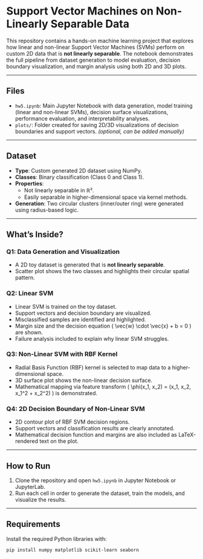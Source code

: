 # Support Vector Machines on Non-Linearly Separable Data

This repository contains a hands-on machine learning project that explores how linear and non-linear Support Vector Machines (SVMs) perform on custom 2D data that is **not linearly separable**. The notebook demonstrates the full pipeline from dataset generation to model evaluation, decision boundary visualization, and margin analysis using both 2D and 3D plots.

---

## Files

- `hw5.ipynb`: Main Jupyter Notebook with data generation, model training (linear and non-linear SVMs), decision surface visualizations, performance evaluation, and interpretability analyses.
- `plots/`: Folder created for saving 2D/3D visualizations of decision boundaries and support vectors. *(optional, can be added manually)*

---

## Dataset

- **Type**: Custom generated 2D dataset using NumPy.
- **Classes**: Binary classification (Class 0 and Class 1).
- **Properties**: 
  - Not linearly separable in ℝ².
  - Easily separable in higher-dimensional space via kernel methods.
- **Generation**: Two circular clusters (inner/outer ring) were generated using radius-based logic.

---

## What’s Inside?

### Q1: Data Generation and Visualization
- A 2D toy dataset is generated that is **not linearly separable**.
- Scatter plot shows the two classes and highlights their circular spatial pattern.

### Q2: Linear SVM
- Linear SVM is trained on the toy dataset.
- Support vectors and decision boundary are visualized.
- Misclassified samples are identified and highlighted.
- Margin size and the decision equation \( \vec{w} \cdot \vec{x} + b = 0 \) are shown.
- Failure analysis included to explain why linear SVM struggles.

### Q3: Non-Linear SVM with RBF Kernel
- Radial Basis Function (RBF) kernel is selected to map data to a higher-dimensional space.
- 3D surface plot shows the non-linear decision surface.
- Mathematical mapping via feature transform \( \phi(x_1, x_2) = (x_1, x_2, x_1^2 + x_2^2) \) is demonstrated.

### Q4: 2D Decision Boundary of Non-Linear SVM
- 2D contour plot of RBF SVM decision regions.
- Support vectors and classification results are clearly annotated.
- Mathematical decision function and margins are also included as LaTeX-rendered text on the plot.

---

## How to Run

1. Clone the repository and open `hw5.ipynb` in Jupyter Notebook or JupyterLab.
2. Run each cell in order to generate the dataset, train the models, and visualize the results.

---

## Requirements

Install the required Python libraries with:

```bash
pip install numpy matplotlib scikit-learn seaborn
